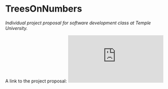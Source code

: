 # TreesOnNumbers
_Individual project proposal for software development class at Temple University._

A link to the project proposal: ![Karim_TreesOnNumbers.md](https://github.com/Kimo-s/TreesOnNumbers/blob/master/Karim_TreesOnNumbers.md)
